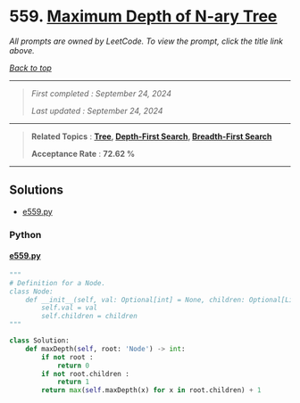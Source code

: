 # 559. [Maximum Depth of N-ary Tree](<https://leetcode.com/problems/maximum-depth-of-n-ary-tree>)

*All prompts are owned by LeetCode. To view the prompt, click the title link above.*

*[Back to top](<../README.md>)*

------

> *First completed : September 24, 2024*
>
> *Last updated : September 24, 2024*

------

> **Related Topics** : **[Tree](<by_topic/Tree.md>), [Depth-First Search](<by_topic/Depth-First Search.md>), [Breadth-First Search](<by_topic/Breadth-First Search.md>)**
>
> **Acceptance Rate** : **72.62 %**

------

## Solutions

- [e559.py](<../my-submissions/e559.py>)
### Python
#### [e559.py](<../my-submissions/e559.py>)
```Python
"""
# Definition for a Node.
class Node:
    def __init__(self, val: Optional[int] = None, children: Optional[List['Node']] = None):
        self.val = val
        self.children = children
"""

class Solution:
    def maxDepth(self, root: 'Node') -> int:
        if not root :
            return 0
        if not root.children :
            return 1
        return max(self.maxDepth(x) for x in root.children) + 1

```


